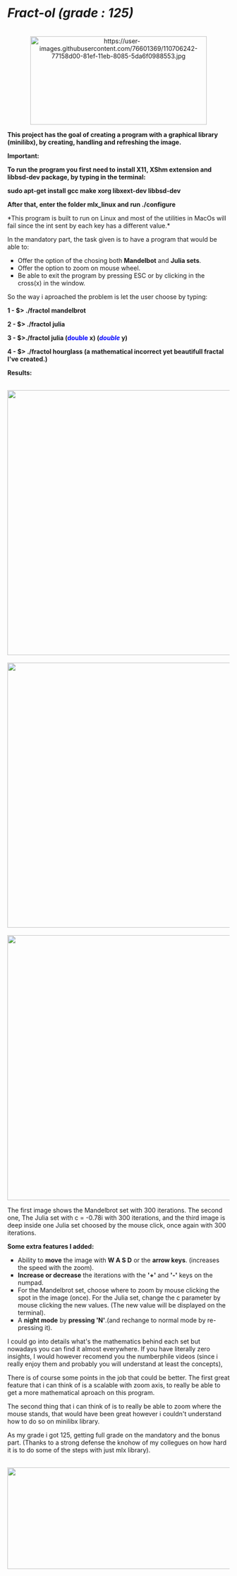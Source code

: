 <h1><em>Fract-ol</em><strong><em> (grade : 125)</em></strong></h1>
<div align="center"><br /><img src="https://user-images.githubusercontent.com/76601369/110706242-77158d00-81ef-11eb-8085-5da6f0988553.jpg" alt="https://user-images.githubusercontent.com/76601369/110706242-77158d00-81ef-11eb-8085-5da6f0988553.jpg" width="400" height="200" /></div>
<p><strong>This project has the goal of creating a program with a graphical library (minilibx), by creating, handling and refreshing the image.</strong></p>
<p><strong>Important: <p>To run the program you first need to install X11, XShm extension and libbsd-dev package, by typing in the terminal:</strong></p>
<p><strong>sudo apt-get install gcc make xorg libxext-dev libbsd-dev</strong></p>
<p><strong>After that, enter the folder mlx_linux and run ./configure</strong></p>
<p>*This program is built to run on Linux and most of the utilities in MacOs will fail since the int sent by each key has a different value.*</p>
<p>In the mandatory part, the task given is to have a program that would be able to:</p>
<ul style="list-style-type: square;">
<li>Offer the option of the chosing both <strong>Mandelbot</strong> and <strong>Julia sets</strong>.</li>
<li>Offer the option to zoom on mouse wheel.</li>
<li>Be able to exit the program by pressing ESC or by clicking in the cross(x) in the window.</li>
</ul>
<p>So the way i aproached the problem is let the user choose by typing:</p>
<p><strong>1 - $&gt; ./fractol mandelbrot</strong></p>
<p><strong>2 - $&gt; ./fractol julia</strong></p>
<p><strong>3 - $&gt;./fractol julia (<span style="color: #0000ff;">double</span> x) (<span style="color: #0000ff;"><em>double</em></span> y)</strong></p>
<p><strong>4 - $&gt; ./fractol hourglass (a mathematical incorrect yet beautifull fractal I've created.)</strong></p>
<p><strong>Results:</strong></p>
<div align="center"><br /><img src="https://user-images.githubusercontent.com/99777188/193884765-f578d346-c4f2-4c4f-9dfb-ac5cc841b6e6.png" width="630" height="600" /></div>
<div align="center"><br /><img src="https://user-images.githubusercontent.com/99777188/193886379-44997b70-9ac6-448c-957b-2be10803786e.png" width="600" height="600" /></div>
<div align="center"><br /><img src="https://user-images.githubusercontent.com/99777188/193886687-47013174-1cfa-48ac-b8c2-055083aefd46.png" width="600" height="600" /></div>
<p>The first image shows the Mandelbrot set with 300 iterations. The second one, The Julia set with c = -0.78i with 300 iterations, and the third image is deep inside one Julia set choosed by the mouse click, once again with 300 iterations. </p>
<p><strong>Some extra features I added:</strong></p>
<ul style="list-style-type: square;">
<li>Ability to <strong>move</strong> the image with <strong>W A S D</strong> or the <strong>arrow keys</strong>. (increases the speed with the zoom).</li>
<li><strong>Increase or decrease</strong> the iterations with the <strong>'+'</strong> and <strong>'-'</strong> keys on the numpad.</li>
<li>For the Mandelbrot set, choose where to zoom by mouse clicking the spot in the image (once). For the Julia set, change the c parameter by mouse clicking the new values. (The new value will be displayed on the terminal).</li>
<li>A <strong>night mode</strong> by <strong>pressing 'N'</strong>.(and rechange to normal mode by re-pressing it).</li>
</ul>
<p>I could go into details what's the mathematics behind each set but nowadays you can find it almost everywhere. If you have literally zero insights, I would however recomend you the numberphile videos (since i really enjoy them and probably you will understand at least the concepts),</p>
<p>There is of course some points in the job that could be better. The first great feature that i can think of is a scalable with zoom axis, to really be able to get a more mathematical aproach on this program.</p>
<p>The second thing that i can think of is to really be able to zoom where the mouse stands, that would have been great however i couldn't understand how to do so on minilibx library.</p>
<p>As my grade i got 125, getting full grade on the mandatory and the bonus part. (Thanks to a strong defense the knohow of my collegues on how hard it is to do some of the steps with just mlx library).</p>
<div align="center"><br /><img src="https://user-images.githubusercontent.com/99777188/194442104-a2d55e31-9703-4c62-aa69-e91fd865dc4e.png" width="800" height="230" /></div>

